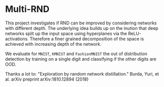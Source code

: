 # Multi-RND
This project investigates if RND can be improved by considering networks with different depth.
The underlying idea builds up on the inution that deep networks split up the input space using hyperplanes via the ReLU-activations.
Therefore a finer grained decomposition of the space is achieved with increasing depth of the network.

We evaluate for `MNIST`, `KMNIST` and `FashionMNIST` the out of distribution detection by training on a single digit and classifying if the other digits are OOD.

Thanks a lot to:
"Exploration by random network distillation." Burda, Yuri, et al. arXiv preprint arXiv:1810.12894 (2018)